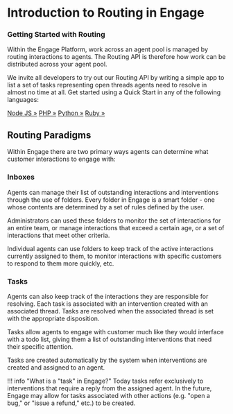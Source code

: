 # Introduction to Routing in Engage

<div class="jumbotron pt-1">
  <h3 class="display-5">Getting Started with Routing</h3>
  <p class="lead">Within the Engage Platform, work across an agent pool is managed by routing interactions to agents. The Routing API is therefore how work can be distributed across your agent pool.</p>
  <p>We invite all developers to try out our Routing API by writing a simple app to list a set of tasks representing open threads agents need to resolve in almost no time at all. Get started using a Quick Start in any of the following languages:</p>
  <a href="quick-start/node/" class="btn btn-light qs-link">Node JS &raquo;</a>
  <a href="quick-start/php/" class="btn btn-light qs-link">PHP &raquo;</a>
  <a href="quick-start/python/" class="btn btn-light qs-link">Python &raquo;</a>
  <a href="quick-start/ruby/" class="btn btn-light qs-link">Ruby &raquo;</a>
</div>

## Routing Paradigms

Within Engage there are two primary ways agents can determine what customer interactions to engage with:

### Inboxes

Agents can manage their list of outstanding interactions and interventions through the use of folders. Every folder in Engage is a smart folder - one whose contents are determined by a set of rules defined by the user.

Administrators can used these folders to monitor the set of interactions for an entire team, or manage interactions that exceed a certain age, or a set of interactions that meet other criteria.

Individual agents can use folders to keep track of the active interactions currently assigned to them, to monitor interactions with specific customers to respond to them more quickly, etc.

### Tasks

Agents can also keep track of the interactions they are responsible for resolving. Each task is associated with an intervention created with an associated thread. Tasks are resolved when the associated thread is set with the appropriate disposition.

Tasks allow agents to engage with customer much like they would interface with a todo list, giving them a list of outstanding interventions that need their specific attention.

Tasks are created automatically by the system when interventions are created and assigned to an agent.

!!! info "What is a "task" in Engage?"
    Today tasks refer exclusively to interventions that require a reply from the assigned agent. In the future, Engage may allow for tasks associated with other actions (e.g. "open a bug," or "issue a refund," etc.) to be created.

